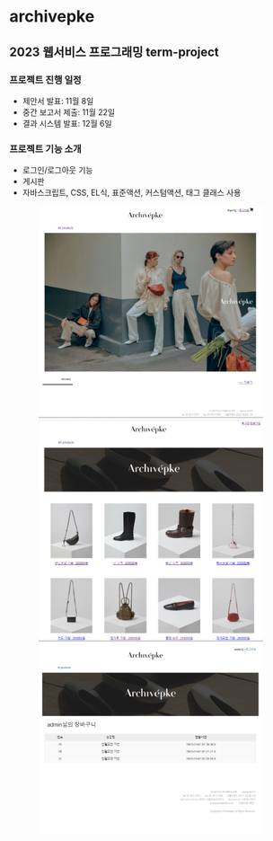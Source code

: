 # archivepke
## 2023 웹서비스 프로그래밍 term-project
### 프로젝트 진행 일정
- 제안서 발표: 11월 8일 <br>
- 중간 보고서 제출: 11월 22일 <br>
- 결과 시스템 발표: 12월 6일<br>
### 프로젝트 기능 소개
- 로그인/로그아웃 기능
- 게시판
- 자바스크립트, CSS, EL식, 표준액션, 커스텀액션, 태그 클래스 사용
<p align="center">
  <img src="./로그인o메인창.png" width="400"/>
  <img src="./상품목록창.png" width="400"/>
  <img src="./장바구니창.png" width="400"/>
</p>
